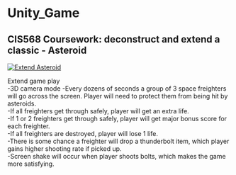 # Unity_Game
## CIS568 Coursework: deconstruct and extend a classic - Asteroid

<a href="https://vimeo.com/155616622"><img src="http://i.imgur.com/c3a7GDY.png?1" alt="Extend Asteroid"></a>


Extend game play<br>
-3D camera mode
-Every dozens of seconds a group of 3 space freighters will go across the screen. Player will need to protect them from being hit by asteroids.<br>
-If all freighters get through safely, player will get an extra life.<br>
-If 1 or 2 freighters get through safely, player will get major bonus score for each freighter.<br>
-If all freighters are destroyed, player will lose 1 life.<br>
-There is some chance a freighter will drop a thunderbolt item, which player gains higher shooting rate if picked up.<br>
-Screen shake will occur when player shoots bolts, which makes the game more satisfying.<br>

